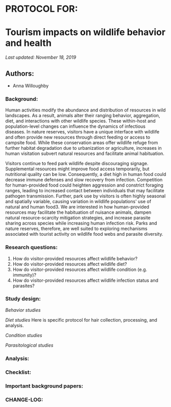 # PROTOCOL FOR: 
# Tourism impacts on wildlife behavior and health

_Last updated: November 18, 2019_

## Authors: 

* Anna Willoughby

### Background: 

Human activities modify the abundance and distribution of resources in wild landscapes. As a result, animals alter their ranging behavior, aggregation, diet, and interactions with other wildlife species. These within-host and population-level changes can influence the dynamics of infectious diseases. In nature reserves, visitors have a unique interface with wildlife and often provide new resources through direct feeding or access to campsite food. While these conservation areas offer wildlife refuge from further habitat degradation due to urbanization or agriculture, increases in human visitation subvert natural resources and facilitate animal habituation.

Visitors continue to feed park wildlife despite discouraging signage. Supplemental resources might improve food access temporarily, but nutritional quality can be low. Consequently, a diet high in human food could decrease immune defenses and slow recovery from infection. Competition for human-provided food could heighten aggression and constrict foraging ranges, leading to increased contact between individuals that may facilitate pathogen transmission. Further, park use by visitors is often highly seasonal and spatially variable, causing variation in wildlife populations' use of natural and human food3. We are interested in how human-provided resources may facilitate the habituation of nuisance animals, dampen natural resource-scarcity mitigation strategies, and increase parasite sharing across species while increasing human infection risk. Parks and nature reserves, therefore, are well suited to exploring mechanisms associated with tourist activity on wildlife food webs and parasite diversity.

### Research questions:
1. How do visitor-provided resources affect wildlife behavior? 
2. How do visitor-provided resources affect wildlife diet? 
3. How do visitor-provided resources affect wildlife condition (e.g. immunity)? 
4. How do visitor-provided resources affect wildlife infection status and parasites? 

### Study design: 

*Behavior studies* 

*Diet studies* 
Here is specific protocol for hair collection, processing, and analysis.

*Condition studies*

*Parasitological studies*

### Analysis: 



### Checklist: 

### Important background papers: 

### CHANGE-LOG:
